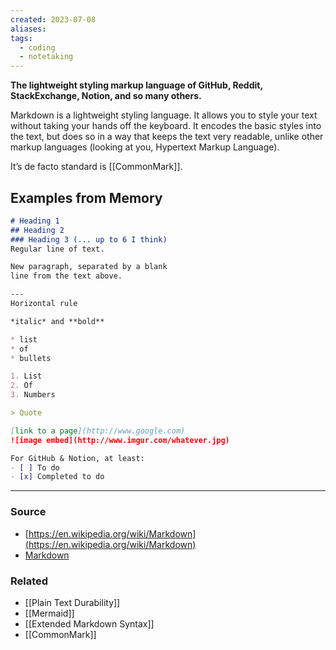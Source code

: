 ```yaml
---
created: 2023-07-08
aliases: 
tags:
  - coding
  - notetaking
---
```

**The lightweight styling markup language of GitHub, Reddit, StackExchange, Notion, and so many others.**

Markdown is a lightweight styling language. It allows you to style your text without taking your hands off the keyboard. It encodes the basic styles into the text, but does so in a way that keeps the text very readable, unlike other markup languages (looking at you, Hypertext Markup Language).

It’s de facto standard is [[CommonMark]]. 

## Examples from Memory

```markdown
# Heading 1
## Heading 2
### Heading 3 (... up to 6 I think)
Regular line of text.

New paragraph, separated by a blank 
line from the text above.

--- 
Horizontal rule

*italic* and **bold**

* list
* of
* bullets

1. List
2. Of
3. Numbers

> Quote

[link to a page](http://www.google.com)
![image embed](http://www.imgur.com/whatever.jpg)

For GitHub & Notion, at least:
- [ ] To do
- [x] Completed to do
```

---
### Source
- [https://en.wikipedia.org/wiki/Markdown](https://en.wikipedia.org/wiki/Markdown)
- [Markdown](https://en.wikipedia.org/wiki/Markdown)

### Related
- [[Plain Text Durability]]
- [[Mermaid]] 
- [[Extended Markdown Syntax]] 
- [[CommonMark]]